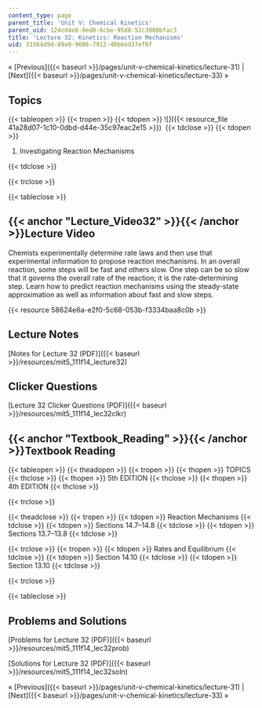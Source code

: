```yaml
---
content_type: page
parent_title: 'Unit V: Chemical Kinetics'
parent_uid: 124cd4e8-9ed8-6cbe-95d8-52c3908bfac3
title: 'Lecture 32: Kinetics: Reaction Mechanisms'
uid: 31564d9d-89a9-9686-7912-40b6ed37ef6f
---
```


« [Previous]({{< baseurl >}}/pages/unit-v-chemical-kinetics/lecture-31) | [Next]({{< baseurl >}}/pages/unit-v-chemical-kinetics/lecture-33) »

Topics
------

{{< tableopen >}}
{{< tropen >}}
{{< tdopen >}}
![]({{< resource_file 41a28d07-1c10-0dbd-d44e-35c97eac2e15 >}}) 
{{< tdclose >}}
{{< tdopen >}}


1.  Investigating Reaction Mechanisms


{{< tdclose >}}

{{< trclose >}}

{{< tableclose >}}

{{< anchor "Lecture_Video32" >}}{{< /anchor >}}Lecture Video
------------------------------------------------------------

Chemists experimentally determine rate laws and then use that experimental information to propose reaction mechanisms. In an overall reaction, some steps will be fast and others slow. One step can be so slow that it governs the overall rate of the reaction; it is the rate-determining step. Learn how to predict reaction mechanisms using the steady-state approximation as well as information about fast and slow steps.

{{< resource 58624e6a-e2f0-5c68-053b-f3334baa8c0b >}}

Lecture Notes
-------------

[Notes for Lecture 32 (PDF)]({{< baseurl >}}/resources/mit5_111f14_lecture32)

Clicker Questions
-----------------

[Lecture 32 Clicker Questions (PDF)]({{< baseurl >}}/resources/mit5_111f14_lec32clkr)

{{< anchor "Textbook_Reading" >}}{{< /anchor >}}Textbook Reading
----------------------------------------------------------------

{{< tableopen >}}
{{< theadopen >}}
{{< tropen >}}
{{< thopen >}}
TOPICS
{{< thclose >}}
{{< thopen >}}
5th EDITION
{{< thclose >}}
{{< thopen >}}
4th EDITION
{{< thclose >}}

{{< trclose >}}

{{< theadclose >}}
{{< tropen >}}
{{< tdopen >}}
Reaction Mechanisms
{{< tdclose >}}
{{< tdopen >}}
Sections 14.7–14.8
{{< tdclose >}}
{{< tdopen >}}
Sections 13.7–13.8
{{< tdclose >}}

{{< trclose >}}
{{< tropen >}}
{{< tdopen >}}
Rates and Equilibrium
{{< tdclose >}}
{{< tdopen >}}
Section 14.10
{{< tdclose >}}
{{< tdopen >}}
Section 13.10
{{< tdclose >}}

{{< trclose >}}

{{< tableclose >}}

Problems and Solutions
----------------------

[Problems for Lecture 32 (PDF)]({{< baseurl >}}/resources/mit5_111f14_lec32prob)

[Solutions for Lecture 32 (PDF)]({{< baseurl >}}/resources/mit5_111f14_lec32soln)

« [Previous]({{< baseurl >}}/pages/unit-v-chemical-kinetics/lecture-31) | [Next]({{< baseurl >}}/pages/unit-v-chemical-kinetics/lecture-33) »